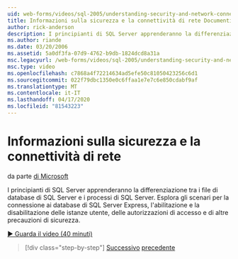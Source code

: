 ```yaml
---
uid: web-forms/videos/sql-2005/understanding-security-and-network-connectivity
title: Informazioni sulla sicurezza e la connettività di rete Documenti Microsoft
author: rick-anderson
description: I principianti di SQL Server apprenderanno la differenziazione tra i file di database di SQL Server e i processi di SQL Server. Esplora gli scenari per la connessione a SQL Server E...
ms.author: riande
ms.date: 03/20/2006
ms.assetid: 5a0df3fa-07d9-4762-b9db-1824dcd8a31a
msc.legacyurl: /web-forms/videos/sql-2005/understanding-security-and-network-connectivity
msc.type: video
ms.openlocfilehash: c7868a4f72214634ad5efe50c81050423256c6d1
ms.sourcegitcommit: 022f79dbc1350e0c6ffaa1e7e7c6e850cdabf9af
ms.translationtype: MT
ms.contentlocale: it-IT
ms.lasthandoff: 04/17/2020
ms.locfileid: "81543223"
---
```

# <a name="understanding-security-and-network-connectivity"></a>Informazioni sulla sicurezza e la connettività di rete

da parte [di Microsoft](https://github.com/microsoft)

I principianti di SQL Server apprenderanno la differenziazione tra i file di database di SQL Server e i processi di SQL Server. Esplora gli scenari per la connessione ai database di SQL Server Express, l'abilitazione e la disabilitazione delle istanze utente, delle autorizzazioni di accesso e di altre precauzioni di sicurezza.

[&#9654; Guarda il video (40 minuti)](https://channel9.msdn.com/Blogs/ASP-NET-Site-Videos/understanding-security-and-network-connectivity)

> [!div class="step-by-step"]
> [Successivo](more-structured-query-language.md)
> [precedente](connecting-your-web-application-to-sql-server-2005-express-edition.md)
